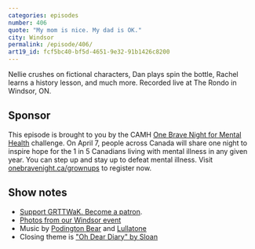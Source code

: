 ```yaml
---
categories: episodes
number: 406
quote: "My mom is nice. My dad is OK."
city: Windsor
permalink: /episode/406/
art19_id: fcf5bc40-bf5d-4651-9e32-91b1426c8200
---
```


Nellie crushes on fictional characters, Dan plays spin the bottle, Rachel learns a history lesson, and much more. Recorded live at The Rondo in Windsor, ON.

## Sponsor

This episode is brought to you by the CAMH [One Brave Night for Mental Health](http://onebravenight.ca/grownups) challenge. On April 7, people across Canada will share one night to inspire hope for the 1 in 5 Canadians living with mental illness in any given year. You can step up and stay up to defeat mental illness. Visit [onebravenight.ca/grownups](http://onebravenight.ca/grownups) to register now.

## Show notes
* [Support GRTTWaK. Become a patron](https://grownupsreadthingstheywroteaskids.com/support/?utm_source=podcast&utm_medium=referral&utm_campaign=406).
* [Photos from our Windsor event](https://www.facebook.com/media/set/?set=a.10154626069478600.1073741893.121054468599&type=1&l=d1c6cdb099)
* Music by [Podington Bear](https://geo.itunes.apple.com/us/artist/podington-bear/id250459572?at=10lR7u&mt=1&app=music) and [Lullatone](https://geo.itunes.apple.com/us/artist/lullatone/id34467705?at=10lR7u&mt=1&app=music)
* Closing theme is ["Oh Dear Diary" by Sloan](http://sloan.spinshop.com/details/9850)